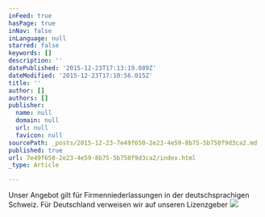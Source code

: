 ```yaml
---
inFeed: true
hasPage: true
inNav: false
inLanguage: null
starred: false
keywords: []
description: ''
datePublished: '2015-12-23T17:13:19.089Z'
dateModified: '2015-12-23T17:10:56.015Z'
title: ''
author: []
authors: []
publisher:
  name: null
  domain: null
  url: null
  favicon: null
sourcePath: _posts/2015-12-23-7e49f650-2e23-4e59-8b75-5b750f9d3ca2.md
published: true
url: 7e49f650-2e23-4e59-8b75-5b750f9d3ca2/index.html
_type: Article

---
```

Unser Angebot gilt für Firmenniederlassungen in der deutschsprachigen Schweiz. Für Deutschland verweisen wir auf unseren Lizenzgeber ![](https://the-grid-user-content.s3-us-west-2.amazonaws.com/96c77a8a-b2bf-4358-b21a-afe0d6799162.png)